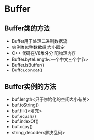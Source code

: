 # Buffer
## Buffer类的方法
* Buffer用于处理二进制数据流
* 实例类似整数数组,大小固定
* C++ 代码在V8堆外分 配物理内存
* Buffer.byteLength<一个中文三个字节>
* Buffer.isBuffer()
* Buffer.concat()

## Buffer实例的方法
* buf.length<只于初始化的空间大小有关>
* buf.toString()
* buf.fill()<填充>
* buf.equals()
* buf.indexOf()
* buf.copy()
* string_decoder<解决乱码>